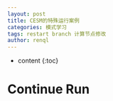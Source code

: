 ```yaml
---
layout: post
title: CESM的特殊运行案例
categories: 模式学习
tags: restart branch 计算节点修改
author: renql
---
```


* content
{:toc}

# Continue Run
